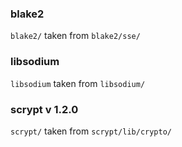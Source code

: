 ### blake2
`blake2/` taken from `blake2/sse/`

### libsodium
`libsodium` taken from `libsodium/`

### scrypt v 1.2.0
`scrypt/` taken from `scrypt/lib/crypto/`
